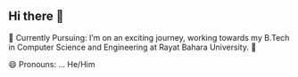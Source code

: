 ## Hi there 👋
🌱 Currently Pursuing:
I’m on an exciting journey, working towards my B.Tech in Computer Science and Engineering at Rayat Bahara University. 🚀

 😄 Pronouns: ...
 He/Him

<!--
**Ajaysharma43/Ajaysharma43** is a ✨ _special_ ✨ repository because its `README.md` (this file) appears on your GitHub profile.

Here are some ideas to get you started:

- 🔭 I’m currently working on ...

- 👯 I’m looking to collaborate on ...
- 🤔 I’m looking for help with ...
- 💬 Ask me about ...
- 📫 How to reach me: ...

- ⚡ Fun fact: ...
-->
